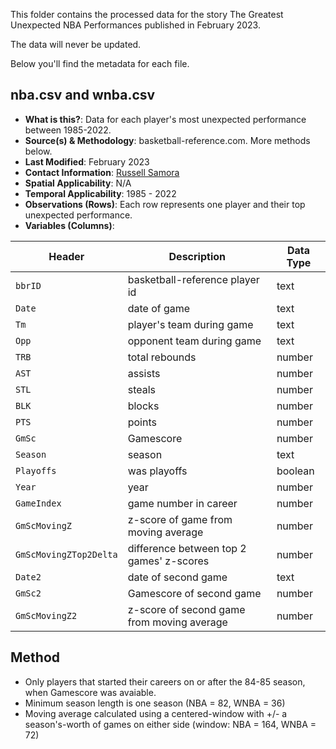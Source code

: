 This folder contains the processed data for the story The Greatest Unexpected NBA Performances published in February 2023.

The data will never be updated.

Below you'll find the metadata for each file.

## nba.csv and wnba.csv

- **What is this?**: Data for each player's most unexpected performance between 1985-2022.
- **Source(s) & Methodology**: basketball-reference.com. More methods below.
- **Last Modified**: February 2023
- **Contact Information**: [Russell Samora](mailto:russell@pudding.cool)
- **Spatial Applicability**: N/A
- **Temporal Applicability**: 1985 - 2022
- **Observations (Rows)**: Each row represents one player and their top unexpected performance.
- **Variables (Columns)**:

| Header       | Description                              | Data Type |
| ------------ | ---------------------------------------- | --------- |
| `bbrID` | basketball-reference player id | text |
| `Date` | date of game | text |
| `Tm` | player's team during game | text |
| `Opp` | opponent team during game | text |
| `TRB` | total rebounds | number |
| `AST` | assists | number |
| `STL` | steals | number |
| `BLK` | blocks | number |
| `PTS` | points | number |
| `GmSc` | Gamescore | number |
| `Season` | season | text |
| `Playoffs` | was playoffs | boolean |
| `Year` | year | number |
| `GameIndex` | game number in career | number |
| `GmScMovingZ` | z-score of game from moving average | number |
| `GmScMovingZTop2Delta` | difference between top 2 games' z-scores | number |
| `Date2` | date of second game | text |
| `GmSc2` | Gamescore of second game | number |
| `GmScMovingZ2` | z-score of second game from moving average  | number |

## Method
* Only players that started their careers on or after the 84-85 season, when Gamescore was avaiable.
* Minimum season length is one season (NBA = 82, WNBA = 36)
* Moving average calculated using a centered-window with +/- a season's-worth of games on either side (window: NBA = 164, WNBA = 72)
